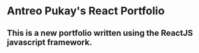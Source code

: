 # Antreo Pukay's React Portfolio

## This is a new portfolio written using the ReactJS javascript framework.
